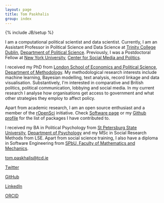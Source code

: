 ```yaml
---
layout: page
title: Tom Paskhalis
group: index
---
```

{% include JB/setup %}

I am a computational political scientist and data scientist. Currently, I am an Assistant Professor in Political Science and Data Science at [Trinity College Dublin](https://www.tcd.ie), [Department of Political Science](https://www.tcd.ie/Political_Science/). Previously, I was a Postdoctoral Fellow at [New York University](https://www.nyu.edu/), [Center for Social Media and Politics](https://csmapnyu.org).

I received my PhD from [London School of Economics and Political Science](http://www.lse.ac.uk), [Department of Methodology](http://www.lse.ac.uk/methodology/). My methodological research interests include machine learning, Bayesian modelling, text analysis, record linkage and data visualisation. Substantively, I'm interested in comparative and British politics, political communication, lobbying and social media. In my current research I analyse how organisations get access to government and what other strategies they employ to affect policy.

Apart from academic research, I am an open source enthusiast and a member of the [rOpenSci](https://ropensci.org/) initiative. Check [Software page](/software) or my [Github profile](https://github.com/tpaskhalis/) for the list of packages I have contributed to.

I received my BA in Political Psychology from [St Petersburg State University](http://english.spbu.ru/), [Department of Psychology](http://www.psy.spbu.ru/english-version) and my MSc in Social Research Methods from LSE. Apart from social science training, I also have a diploma in Software Engineering from [SPbU, Faculty of Mathematics and Mechanics](http://www.math.spbu.ru/eng/).

<a href="mailto:{{ site.email }}" target="_blank" rel="noopener noreferrer"><i class="fas fa-envelope"></i> tom.paskhalis@tcd.ie</a>

<a href="https://twitter.com/{{ site.twitter }}" target="_blank" rel="noopener noreferrer"><i class="fab fa-twitter"></i> Twitter</a>

<a href="https://github.com/{{ site.github }}" target="_blank" rel="noopener noreferrer"><i class="fab fa-github"></i> GitHub</a>

<a href="https://linkedin.com/in/{{ site.linkedin }}" target="_blank" rel="noopener noreferrer"><i class="fab fa-linkedin"></i> LinkedIn</a>

<a href="https://orcid.org/{{ site.orcid }}" target="_blank" rel="noopener noreferrer"><i class="fab fa-orcid"></i> ORCID</a>

